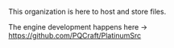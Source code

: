 This organization is here to host and store files.

The engine development happens here -> https://github.com/PQCraft/PlatinumSrc
